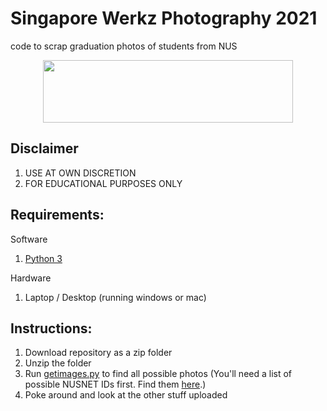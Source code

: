 # Singapore Werkz Photography 2021
code to scrap graduation photos of students from NUS

<p align="center">
  <img src="https://www.werkzgallery.com/images/logo-werkz.gif" width='400' height='100'/>
</p>

## Disclaimer
1. USE AT OWN DISCRETION
2. FOR EDUCATIONAL PURPOSES ONLY

## Requirements:
Software
1. [Python 3](https://www.python.org/ftp/python/3.8.5/python-3.8.5.exe)

Hardware
1. Laptop / Desktop (running windows or mac)

## Instructions:
1. Download repository as a zip folder
2. Unzip the folder
3. Run [getimages.py](https://github.com/bryanseah234/sgWerkzPhotography2021/main/getimages.py) to find all possible photos (You'll need a list of possible NUSNET IDs first. Find them [here](https://github.com/bryanseah234/nusNETID2021).)
4. Poke around and look at the other stuff uploaded

